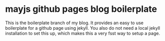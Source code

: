 # mayjs github pages blog boilerplate
This is the boilerplate branch of my blog.
It provides an easy to use boilerplate for a github page using jekyll.
You also do not need a local jekyll installation to set this up,
which makes this a very fsst way to setup a page.

